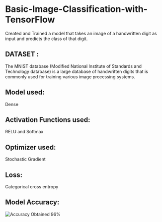 # Basic-Image-Classification-with-TensorFlow
Created and Trained a model that takes an image of a handwritten digit as input and predicts the class of that digit.

## DATASET :
The MNIST database (Modified National Institute of Standards and Technology database) is a large database of handwritten digits that is commonly used for training various image processing systems.

## Model used:
Dense

## Activation Functions used:
RELU and Softmax

## Optimizer used:
Stochastic Gradient

## Loss:
Categorical cross entropy

## Model Accuracy:
![Accuracy Obtained]([http://url/to/img.png](https://github.com/Abishek-Suresh/Basic-Image-Classification-with-TensorFlow/blob/main/images/Model_accuracy.png)https://github.com/Abishek-Suresh/Basic-Image-Classification-with-TensorFlow/blob/main/images/Model_accuracy.png)
96%
